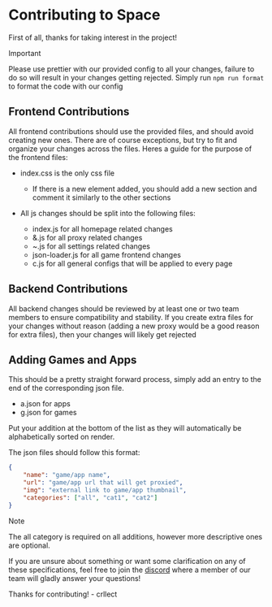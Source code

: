 # Contributing to Space

First of all, thanks for taking interest in the project!

> [!IMPORTANT]
> Please use prettier with our provided config to all your changes, failure to do so will result in your changes getting rejected. Simply run `npm run format` to format the code with our config

## Frontend Contributions
All frontend contributions should use the provided files, and should avoid creating new ones. There are of course exceptions, but try to fit and organize your changes across the files. Heres a guide for the purpose of the frontend files:
- index.css is the only css file
  - If there is a new element added, you should add a new section and comment it similarly to the other sections

- All js changes should be split into the following files:
  - index.js for all homepage related changes
  - &.js for all proxy related changes
  - ~.js for all settings related changes
  - json-loader.js for all game frontend changes
  - c.js for all general configs that will be applied to every page


## Backend Contributions
All backend changes should be reviewed by at least one or two team members to ensure compatibility and stability. If you create extra files for your changes without reason (adding a new proxy would be a good reason for extra files), then your changes will likely get rejected

## Adding Games and Apps
This should be a pretty straight forward process, simply add an entry to the end of the corresponding json file.

- a.json for apps
- g.json for games

Put your addition at the bottom of the list as they will automatically be alphabetically sorted on render.

The json files should follow this format:
```json
{
    "name": "game/app name",
    "url": "game/app url that will get proxied",
    "img": "external link to game/app thumbnail",
    "categories": ["all", "cat1", "cat2"]
}
```
> [!NOTE]
> The all category is required on all additions, however more descriptive ones are optional.

If you are unsure about something or want some clarification on any of these specifications, feel free to join the [discord](https://discord.gointospace.app) where a member of our team will gladly answer your questions!

Thanks for contributing! - crllect
